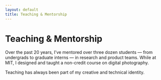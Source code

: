 ```yaml
---
layout: default
title: Teaching & Mentorship
---
```


# Teaching & Mentorship

Over the past 20 years, I’ve mentored over three dozen students — from undergrads to graduate interns — in research and product teams. While at MIT, I designed and taught a non-credit course on digital photography.

Teaching has always been part of my creative and technical identity.
